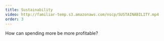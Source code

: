 ```yaml
---
title: Sustainability
video: http://familiar-temp.s3.amazonaws.com/nscp/SUSTAINABILITY.mp4
order: 3
---
```


How can spending more be more profitable?
